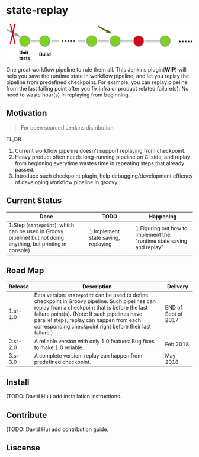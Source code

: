 # state-replay
![statereplay illustration](https://github.com/10000TB/state-replay/blob/master/src/main/resources/imgs/State-replay.png?raw=true)

One great workflow pipeline to rule them all. This Jenkins plugin(<strong>WIP</strong>) will help you save the runtime state in workflow pipeline, and let you replay the pipeline from predefined checkpoint. For example, you can replay pipeline from the last failing point after you fix infra or product related failure(s). No need to waste hour(s) in replaying from beginning.

## Motivation
>For open sourced Jenkins distribution.

TL;DR
1. Current workflow pipeline doesn't support replaying from checkpoint.
2. Heavy product often needs long-running pipeline on CI side, and replay from beginning everytime wastes time in repeating steps that already passed.
3. Introduce such checkpoint plugin, help debugging/development effiency of developing workflow pipeline in groovy.

## Current Status

Done          | TODO          | Happening     |
------------- | ------------- | ------------- |
1.Step (`statepoint`), which can be used in Groovy pipeline( but not doing anything, but printing in console)  |  1.Implement state saving, replaying  |  1.Figuring out how to implement the "runtime state saving and replay"

## Road Map

Release       | Description   | Delivery      |
------------- | ------------- | ------------- |
1.sr- 1.0 | Beta version: `statepoint` can be used to define checkpoint in Groovy pipeline. Such pipelines can replay from a checkpoint that is before the last failure point(s). (Note: If such pipelines have parallel steps, replay can happen from each corresponding checkpoint right before their last failure.) | END of Sept of 2017
2.sr-2.0 | A reliable version with only 1.0 featues: Bug fixes to make 1.0 reliable. | Feb 2018
3.sr-3.0 | A complete version: replay can happen from predefined checkpoint. | May 2018

## Install
(TODO: David Hu ) add installation instructions.

## Contribute
(TODO: David Hu) add contribution guide.

## Liscense
